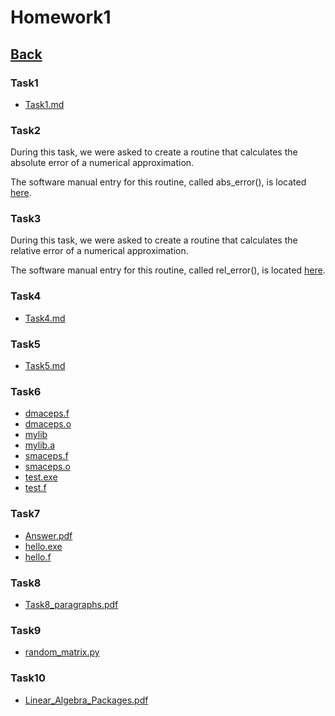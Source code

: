 # Homework1<br>

## [Back](../)

### Task1

- [Task1.md](Task1/Task1.md)

### Task2
During this task, we were asked to create a routine that calculates the absolute error of a numerical approximation.

The software manual entry for this routine, called abs_error(), is located [here](../software_manual/abs_error/abs_error.md).<br>

### Task3
During this task, we were asked to create a routine that calculates the relative error of a numerical approximation.

The software manual entry for this routine, called rel_error(), is located [here](../software_manual/rel_error/rel_error.md).<br>

### Task4
- [Task4.md](Task4/Task4.md)

### Task5
- [Task5.md](Task5/Task5.md)

### Task6
- [dmaceps.f](Task6/dmaceps.f)
- [dmaceps.o](Task6/dmaceps.o)
- [mylib](Task6/mylib)
- [mylib.a](Task6/mylib.a)
- [smaceps.f](Task6/smaceps.f)
- [smaceps.o](Task6/smaceps.o)
- [test.exe](Task6/test.exe)
- [test.f](Task6/test.f)

### Task7
- [Answer.pdf](Task7/Answer.pdf)
- [hello.exe](Task7/hello.exe)
- [hello.f](Task7/hello.f)

### Task8
- [Task8_paragraphs.pdf](Task8/Answer.pdf)

### Task9
- [random_matrix.py](Task9/random_matrix.py)

### Task10
- [Linear_Algebra_Packages.pdf](Task10/Linear_Algebra_Packages.pdf)
